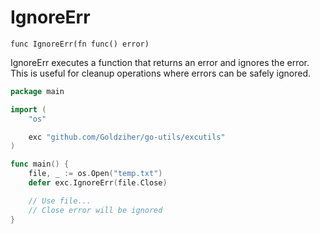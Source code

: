 # IgnoreErr

`func IgnoreErr(fn func() error)`

IgnoreErr executes a function that returns an error and ignores the error. This is useful for cleanup operations where errors can be safely ignored.

```go
package main

import (
	"os"

	exc "github.com/Goldziher/go-utils/excutils"
)

func main() {
	file, _ := os.Open("temp.txt")
	defer exc.IgnoreErr(file.Close)

	// Use file...
	// Close error will be ignored
}
```

